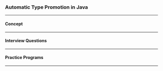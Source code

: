 
### Automatic Type Promotion in Java

---

#### Concept

---

#### Interview Questions

---

#### Practice Programs

---